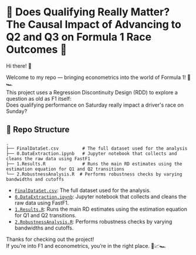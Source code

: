 # 🏁 Does Qualifying Really Matter? The Causal Impact of Advancing to Q2 and Q3 on Formula 1 Race Outcomes 🎯

Hi there! 👋

Welcome to my repo — bringing econometrics into the world of Formula 1! 🚦🏎️  
This project uses a Regression Discontinuity Design (RDD) to explore a question as old as F1 itself:  
Does qualifying performance on Saturday really impact a driver's race on Sunday?

## 📁 Repo Structure 

```
.
├── FinalDataSet.csv         # The full dataset used for the analysis
├── 0.DataExtraction.ipynb   # Jupyter notebook that collects and cleans the raw data using FastF1
├── 1.Results.R              # Runs the main RD estimates using the estimation equation for Q1 and Q2 transitions
└── 2.RobustnessAnalysis.R  # Performs robustness checks by varying bandwidths and cutoffs
```


- [`FinalDataSet.csv`](FinalDataSet.csv): The full dataset used for the analysis.
- [`0.DataExtraction.ipynb`](0.DataExtraction.ipynb): Jupyter notebook that collects and cleans the raw data using FastF1.
- [`1.Results.R`](1.Results.R): Runs the main RD estimates using the estimation equation for Q1 and Q2 transitions.
- [`2.RobustnessAnalysis.R`](2.RobustnessAnalysis.R): Performs robustness checks by varying bandwidths and cutoffs.

Thanks for checking out the project!  
If you’re into F1 and econometrics, you’re in the right place. 🧠📈🏎️



























